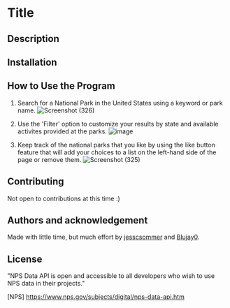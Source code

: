 # **Title**

## **Description**

## **Installation**

## **How to Use the Program**
1. Search for a National Park in the United States using a keyword or park name.
![Screenshot (326)](https://user-images.githubusercontent.com/102722125/234734874-d0ea33f7-64b9-4505-802b-b7d1d3383f4a.png)

2. Use the 'Filter' option to customize your results by state and available activites provided at the parks.
![image](https://user-images.githubusercontent.com/102722125/234734633-d5966112-4802-4e7f-85d5-ae1937b0d00d.png)

3. Keep track of the national parks that you like by using the like button feature that will add your choices to a list on the left-hand side of the page or remove them.
![Screenshot (325)](https://user-images.githubusercontent.com/102722125/234734687-aea13308-0b78-4b0a-88d7-f14611942103.png)

## **Contributing**
Not open to contributions at this time :)

## **Authors and acknowledgement**
Made with little time, but much effort by [jesscsommer](https://github.com/jesscsommer) and [Blujay0](https://github.com/Blujay0).

## **License**
"NPS Data API is open and accessible to all developers who wish to use NPS data in their projects."

[NPS] https://www.nps.gov/subjects/digital/nps-data-api.htm

